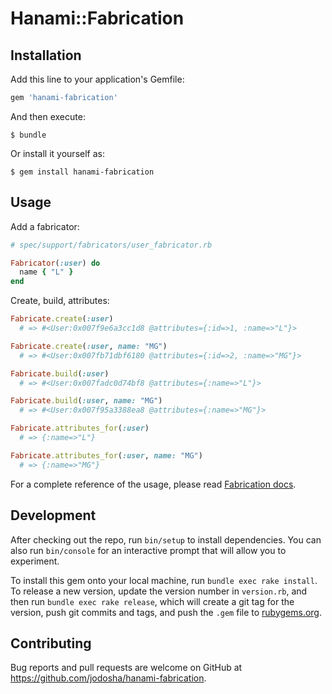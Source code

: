 # Hanami::Fabrication

## Installation

Add this line to your application's Gemfile:

```ruby
gem 'hanami-fabrication'
```

And then execute:

    $ bundle

Or install it yourself as:

    $ gem install hanami-fabrication

## Usage

Add a fabricator:

```ruby
# spec/support/fabricators/user_fabricator.rb

Fabricator(:user) do
  name { "L" }
end
```

Create, build, attributes:

```ruby
Fabricate.create(:user)
  # => #<User:0x007f9e6a3cc1d8 @attributes={:id=>1, :name=>"L"}>

Fabricate.create(:user, name: "MG")
  # => #<User:0x007fb71dbf6180 @attributes={:id=>2, :name=>"MG"}>

Fabricate.build(:user)
  # => #<User:0x007fadc0d74bf8 @attributes={:name=>"L"}>

Fabricate.build(:user, name: "MG")
  # => #<User:0x007f95a3388ea8 @attributes={:name=>"MG"}>

Fabricate.attributes_for(:user)
  # => {:name=>"L"}

Fabricate.attributes_for(:user, name: "MG")
  # => {:name=>"MG"}
```

For a complete reference of the usage, please read [Fabrication docs](https://www.fabricationgem.org).

## Development

After checking out the repo, run `bin/setup` to install dependencies. You can also run `bin/console` for an interactive prompt that will allow you to experiment.

To install this gem onto your local machine, run `bundle exec rake install`. To release a new version, update the version number in `version.rb`, and then run `bundle exec rake release`, which will create a git tag for the version, push git commits and tags, and push the `.gem` file to [rubygems.org](https://rubygems.org).

## Contributing

Bug reports and pull requests are welcome on GitHub at https://github.com/jodosha/hanami-fabrication.
